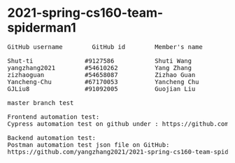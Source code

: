 # 2021-spring-cs160-team-spiderman1
<pre>
GitHub username        GitHub id        Member's name

Shut-ti              #9127586           Shuti Wang
yangzhang2021        #54610262          Yang Zhang
zizhaoguan           #54658087          Zizhao Guan
Yancheng-Chu         #67170053          Yancheng Chu
GJLiu8               #91092005          Guojian Liu

master branch test

Frontend automation test:
Cypress automation test on github under : https://github.com/yangzhang2021/2021-spring-cs160-team-spiderman1/tree/frontend mytest.js 

Backend automation test:
Postman automation test json file on GitHub:
https://github.com/yangzhang2021/2021-spring-cs160-team-spiderman1/tree/zizhao_dev_branch/src/main/java/teamspiderman/backend/test_case



</pre>
